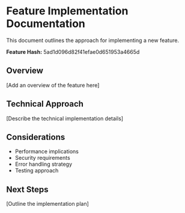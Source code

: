 # Feature Implementation Documentation

This document outlines the approach for implementing a new feature.

**Feature Hash:** 5ad1d096d82f41efae0d651953a4665d

## Overview
[Add an overview of the feature here]

## Technical Approach
[Describe the technical implementation details]

## Considerations
- Performance implications
- Security requirements
- Error handling strategy
- Testing approach

## Next Steps
[Outline the implementation plan]